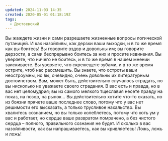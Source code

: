 ```yaml
---
updated: 2024-11-03 14:35
created: 2020-05-01 01:18:19Z
tags:
  - Достоевский
---
```


Вы жаждете жизни и сами разрешаете жизненные вопросы логической путаницей. И как назойливы, как дерзки ваши выходки, и в то же время как вы боитесь! Вы говорите вздор и довольны им; вы говорите дерзости, а сами беспрерывно боитесь за них и просите извинения. Вы уверяете, что ничего не боитесь, и в то же время в нашем мнении заискиваете. Вы уверяете, что скрежещете зубами, и в то же время острите, чтоб нас рассмешить. Вы знаете, что остроты ваши неостроумны, но вы, очевидно, очень довольны их литературным достоинством. Вам, может быть, действительно случалось страдать, но вы нисколько не уважаете своего страдания. В вас есть и правда, но в вас нет целомудрия; вы из самого мелкого тщеславия несете правду на показ, на позор, на рынок… Вы действительно хотите что-то сказать, но из боязни прячете ваше последнее слово, потому что у вас нет решимости его высказать, а только трусливое нахальство. Вы хвалитесь сознанием, но вы только колеблетесь, потому что хоть ум у вас и работает, но сердце ваше развратом помрачено, а без чистого сердца – полного, правильного сознания не будет. И сколько в вас назойливости, как вы напрашиваетесь, как вы кривляетесь! Ложь, ложь и ложь!